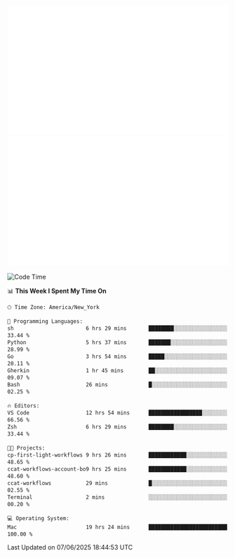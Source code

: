 <a href="https://github.com/jstrieb/github-stats">
 
![](https://github.com/evanhuang117/github-stats/blob/master/generated/overview.svg)
![](https://github.com/evanhuang117/github-stats/blob/master/generated/languages.svg)

</a>

<!--START_SECTION:waka-->
![Code Time](http://img.shields.io/badge/Code%20Time-903%20hrs%2049%20mins-blue)

📊 **This Week I Spent My Time On** 

```text
🕑︎ Time Zone: America/New_York

💬 Programming Languages: 
sh                       6 hrs 29 mins       ████████░░░░░░░░░░░░░░░░░   33.44 % 
Python                   5 hrs 37 mins       ███████░░░░░░░░░░░░░░░░░░   28.99 % 
Go                       3 hrs 54 mins       █████░░░░░░░░░░░░░░░░░░░░   20.11 % 
Gherkin                  1 hr 45 mins        ██░░░░░░░░░░░░░░░░░░░░░░░   09.07 % 
Bash                     26 mins             █░░░░░░░░░░░░░░░░░░░░░░░░   02.25 % 

🔥 Editors: 
VS Code                  12 hrs 54 mins      █████████████████░░░░░░░░   66.56 % 
Zsh                      6 hrs 29 mins       ████████░░░░░░░░░░░░░░░░░   33.44 % 

🐱‍💻 Projects: 
cp-first-light-workflows 9 hrs 26 mins       ████████████░░░░░░░░░░░░░   48.65 % 
ccat-workflows-account-bo9 hrs 25 mins       ████████████░░░░░░░░░░░░░   48.60 % 
ccat-workflows           29 mins             █░░░░░░░░░░░░░░░░░░░░░░░░   02.55 % 
Terminal                 2 mins              ░░░░░░░░░░░░░░░░░░░░░░░░░   00.20 % 

💻 Operating System: 
Mac                      19 hrs 24 mins      █████████████████████████   100.00 % 
```


 Last Updated on 07/06/2025 18:44:53 UTC
<!--END_SECTION:waka-->
